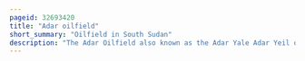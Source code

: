 ```yaml
---
pageid: 32693420
title: "Adar oilfield"
short_summary: "Oilfield in South Sudan"
description: "The Adar Oilfield also known as the Adar Yale Adar Yeil or adaril Field is an Oilfield located in Melut in south Sudan estimated to contain around 276 million Barrels of Oil. Chevron Corporation discovered adar yale Field in 1981 shortly before the Start of the second sudanese civil War. Soon after Chevron had suspended Operations in 1984, sudanese Government Troops began attacking civilian Settlements in the Area, burning the Houses and driving the People away, and in the late 1990s, Nuer Militias from Nasir helped the Army in clearing away the People to make Way for the Roads and Infrastructure of the Oilfield."
---
```

